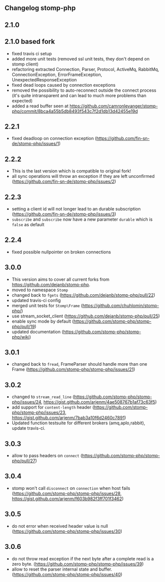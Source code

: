 Changelog stomp-php
-------------------

2.1.0
-----

2.1.0 based fork
----------------

- fixed travis ci setup
- added more unit tests (removed ssl unit tests, they don't depend on stomp client)
- refactoring extracted Connection, Parser, Protocol, ActiveMq, RabbitMq, ConnectionException, ErrorFrameException, UnexpectedResponseException
- fixed dead loops caused by connection exceptions
- removed the possibility to auto-reconnect outside the connect process (it's quite intransparent and can lead to much more problems than expected)
- added a read buffer seen at https://github.com/camronlevanger/stomp-php/commit/8bca4a55b5db8493f543c7f2d1db13d42455e19d

2.2.1
-----

- fixed deadloop on connection exception (https://github.com/fin-sn-de/stomp-php/issues/1)

2.2.2
-----
- This is the last version which is compatible to original fork!
- all sync operations will throw an exception if they are left unconfirmed (https://github.com/fin-sn-de/stomp-php/issues/2)

2.2.3
-----
- setting a client id will not longer lead to an durable subscription (https://github.com/fin-sn-de/stomp-php/issues/3)
- `subscribe` and `subscribe` now have a new parameter `durable` which is `false` as default

2.2.4
-----
- fixed possible nullpointer on broken connections

3.0.0
-----
- This version aims to cover all current forks from https://github.com/dejanb/stomp-php.
- moved to namespace `Stomp`
- changed back to `fgets` (https://github.com/dejanb/stomp-php/pull/22)
- updated travis-ci config
- merged unit tests for `Stomp\Frame` (https://github.com/chuhlomin/stomp-php/)
- use stream_socket_client (https://github.com/dejanb/stomp-php/pull/25)
- enable sync mode by default (https://github.com/stomp-php/stomp-php/pull/19)
- updated documentation (https://github.com/stomp-php/stomp-php/wiki)

3.0.1
-----
- changed back to `fread`, FrameParser should handle more than one Frame (https://github.com/stomp-php/stomp-php/issues/21)
 
3.0.2
-----
- changed to `stream_read_line` (https://github.com/stomp-php/stomp-php/issues/24, https://gist.github.com/arjenm/4ae508767b1af73c63f5)
- add support for `content-length` header (https://github.com/stomp-php/stomp-php/issues/23, https://gist.github.com/arjenm/7bab3a10f6d2460c7891)
- Updated function testsuite for different brokers (amq,aplo,rabbit), update travis-ci.

3.0.3
-----
 - allow to pass headers on `connect` (https://github.com/stomp-php/stomp-php/pull/27)

3.0.4
-----
 - stomp won't call `disconnect` on `connection` when host fails (https://github.com/stomp-php/stomp-php/issues/28, https://gist.github.com/arjenm/f603b982f3ff701f3462)
 
3.0.5
-----
 - do not error when received header value is null (https://github.com/stomp-php/stomp-php/issues/30)

3.0.6
-----
- do not throw read exception if the next byte after a complete read is a zero byte. (https://github.com/stomp-php/stomp-php/issues/39)
- allow to reset the parser internal state and buffer. (https://github.com/stomp-php/stomp-php/issues/40)